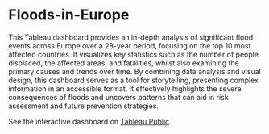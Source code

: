# Floods-in-Europe

This Tableau dashboard provides an in-depth analysis of significant flood events across Europe over a 28-year period, focusing on the top 10 most affected countries. It visualizes key statistics such as the number of people displaced, the affected areas, and fatalities, whilst also examining the primary causes and trends over time. By combining data analysis and visual design, this dashboard serves as a tool for storytelling, presenting complex information in an accessible format. It effectively highlights the severe consequences of floods and uncovers patterns that can aid in risk assessment and future prevention strategies.

See the interactive dashboard on [Tableau Public](https://public.tableau.com/app/profile/bart.kawalec/viz/FloodsinEuropeDashboard/FloodsEurope).


